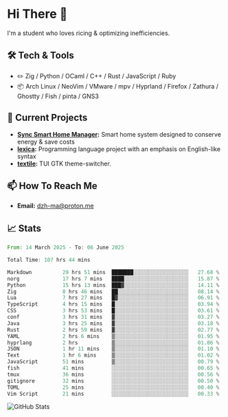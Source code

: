 # Hi There 👋
I'm a student who loves ricing & optimizing inefficiencies.
## 🛠️ Tech & Tools
- ✏️  Zig / Python / OCaml / C++ / Rust / JavaScript / Ruby
- 📦 Arch Linux / NeoVim / VMware / mpv / Hyprland / Firefox / Zathura / Ghostty / Fish / pinta / GNS3
## 🔭 Current Projects
- **[Sync Smart Home Manager](https://github.com/dzh-ma/sync):** Smart home system designed to conserve energy & save costs
- **[lexica](https://github.com/dzh-ma/lexica):** Programming language project with an emphasis on English-like syntax
- **[textile](https://github.com/dzh-ma/textile):** TUI GTK theme-switcher.
## 📫 How To Reach Me
- **Email:** [dzh-ma@proton.me](mailto:dzh-ma@proton.me)
## 📈 Stats
<!--START_SECTION:waka-->

```rust
From: 14 March 2025 - To: 06 June 2025

Total Time: 107 hrs 44 mins

Markdown          29 hrs 51 mins  ███████░░░░░░░░░░░░░░░░░░   27.68 %
norg              17 hrs 7 mins   ████░░░░░░░░░░░░░░░░░░░░░   15.87 %
Python            15 hrs 13 mins  ███▓░░░░░░░░░░░░░░░░░░░░░   14.11 %
Zig               8 hrs 46 mins   ██░░░░░░░░░░░░░░░░░░░░░░░   08.14 %
Lua               7 hrs 27 mins   █▓░░░░░░░░░░░░░░░░░░░░░░░   06.91 %
TypeScript        4 hrs 15 mins   █░░░░░░░░░░░░░░░░░░░░░░░░   03.94 %
CSS               3 hrs 53 mins   █░░░░░░░░░░░░░░░░░░░░░░░░   03.61 %
conf              3 hrs 31 mins   ▓░░░░░░░░░░░░░░░░░░░░░░░░   03.27 %
Java              3 hrs 25 mins   ▓░░░░░░░░░░░░░░░░░░░░░░░░   03.18 %
Rust              2 hrs 59 mins   ▓░░░░░░░░░░░░░░░░░░░░░░░░   02.77 %
YAML              2 hrs 6 mins    ▒░░░░░░░░░░░░░░░░░░░░░░░░   01.95 %
hyprlang          2 hrs           ▒░░░░░░░░░░░░░░░░░░░░░░░░   01.86 %
JSON              1 hr 11 mins    ▒░░░░░░░░░░░░░░░░░░░░░░░░   01.10 %
Text              1 hr 6 mins     ▒░░░░░░░░░░░░░░░░░░░░░░░░   01.02 %
JavaScript        51 mins         ▒░░░░░░░░░░░░░░░░░░░░░░░░   00.79 %
fish              41 mins         ░░░░░░░░░░░░░░░░░░░░░░░░░   00.65 %
tmux              36 mins         ░░░░░░░░░░░░░░░░░░░░░░░░░   00.56 %
gitignore         32 mins         ░░░░░░░░░░░░░░░░░░░░░░░░░   00.50 %
TOML              25 mins         ░░░░░░░░░░░░░░░░░░░░░░░░░   00.40 %
Vim Script        21 mins         ░░░░░░░░░░░░░░░░░░░░░░░░░   00.33 %
```

<!--END_SECTION:waka-->

![GitHub Stats](https://github-readme-stats.vercel.app/api?username=dzh-ma&show_icons=true&theme=transparent)
